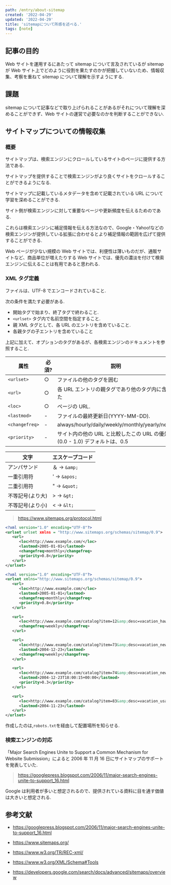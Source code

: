 ```yaml
---
path: /entry/about-sitemap
created: '2022-04-29'
updated: '2022-04-29'
title: 'sitemapについて所感を述べる.'
tags: [note]
---
```


## 記事の目的

Web サイトを運用するにあたって sitemap について言及されているが sitemap が Web サイト上でどのように役割を果たすのかが把握していないため、情報収集、考察を重ねて sitemap について理解を示すようにする.

## 課題

sitemap について記事などで取り上げられることがあるがそれについて理解を深めることができず、Web サイトの運営で必要なのかを判断することができない.

## サイトマップについての情報収集

### 概要

サイトマップは、検索エンジンにクロールしているサイトのページに提供する方法である.

サイトマップを提供することで検索エンジンがより良くサイトをクロールすることができるようになる.

サイトマップに記載しているメタデータを含めて記載されている URL について学習を深めることができる.

サイト側が検索エンジンに対して重要なページや更新頻度を伝えるためのである.

これらは検索エンジンに補足情報を伝える方法なので、Google・Yahoo!などの検索エンジンが提供している拡張に合わせるとより補足情報の範囲を広げて提供することができる.

Web ページが少ない規模の Web サイトでは、利便性は薄いものだが、通販サイトなど、商品単位が増えたりする Web サイトでは、優先の濃淡を付けて検索エンジンに伝えることは有用であると思われる.

### XML タグ定義

ファイルは、UTF-8 でエンコードされていること.

次の条件を満たす必要がある.

- 開始タグで始まり、終了タグで終わること.
- `<urlset>` タグ内で名前空間を指定すること.
- 親 XML タグとして、各 URL のエントリを含めていること.
- 各親タグの子エントリを含めていること

上記に加えて、オプションのタグがあるが、各検索エンジンのドキュメントを参照すること.

| 属性           | 必須? | 説明                                                                        |
| -------------- | ----- | --------------------------------------------------------------------------- |
| `<urlset>`     | ○     | ファイルの他のタグを囲む                                                    |
| `<url>`        | ○     | 各 URL エントリの親タグであり他のタグ内に含めた                             |
| `<loc>`        | ○     | ページの URL.                                                               |
| `<lastmod>`    | -     | ファイルの最終更新日(YYYY-MM-DD).                                           |
| `<changefreq>` | -     | always/hourly/daily/weekly/monthly/yearly/never                             |
| `<priority>`   | -     | サイト内の他の URL と比較したこの URL の優先度(0.0 - 1.0) デフォルトは、0.5 |

| 文字             | エスケープコード |
| ---------------- | ---------------- |
| アンパサンド     | ＆ -> `&amp;`    |
| 一重引用符       | ' -> `&apos;`    |
| 二重引用符       | " -> `&quot;`    |
| 不等記号(より大) | > -> `&gt;`      |
| 不等記号(より小) | < -> `&lt;`      |

> https://www.sitemaps.org/protocol.html

```xml:title=single.xml
<?xml version="1.0" encoding="UTF-8"?>
<urlset urlset xmlns = "http://www.sitemaps.org/schemas/sitemap/0.9">
   <url>
      <loc>http://www.example.com/</loc>
      <lastmod>2005-01-01</lastmod>
      <changefreq>monthly</changefreq>
      <priority>0.8</priority>
   </url>
</urlset>
```

```xml:title=multiple.xml
<?xml version="1.0" encoding="UTF-8"?>
<urlset xmlns="http://www.sitemaps.org/schemas/sitemap/0.9">
   <url>
      <loc>http://www.example.com/</loc>
      <lastmod>2005-01-01</lastmod>
      <changefreq>monthly</changefreq>
      <priority>0.8</priority>
   </url>

   <url>
      <loc>http://www.example.com/catalog?item=12&amp;desc=vacation_hawaii</loc>
      <changefreq>weekly</changefreq>
   </url>

   <url>
      <loc>http://www.example.com/catalog?item=73&amp;desc=vacation_new_zealand</loc>
      <lastmod>2004-12-23</lastmod>
      <changefreq>weekly</changefreq>
   </url>

   <url>
      <loc>http://www.example.com/catalog?item=74&amp;desc=vacation_newfoundland</loc>
      <lastmod>2004-12-23T18:00:15+00:00</lastmod>
      <priority>0.3</priority>
   </url>

   <url>
      <loc>http://www.example.com/catalog?item=83&amp;desc=vacation_usa</loc>
      <lastmod>2004-11-23</lastmod>
   </url>
</urlset>
```

作成したのは,`robots.txt`を経由して配置場所を知らせる.

### 検索エンジンの対応

「Major Search Engines Unite to Support a Common Mechanism for Website Submission」によると 2006 年 11 月 16 日にサイトマップのサポートを発表していた.

> https://googlepress.blogspot.com/2006/11/major-search-engines-unite-to-support_16.html

Google は利用者が多いと想定されるので、提供されている資料に目を通す価値は大きいと想定される.

## 参考文献

- https://googlepress.blogspot.com/2006/11/major-search-engines-unite-to-support_16.html

- https://www.sitemaps.org/

- https://www.w3.org/TR/REC-xml/

- https://www.w3.org/XML/Schema#Tools

- https://developers.google.com/search/docs/advanced/sitemaps/overview
